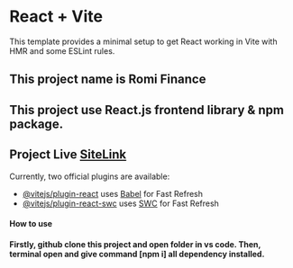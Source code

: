 # React + Vite

This template provides a minimal setup to get React working in Vite with HMR and some ESLint rules.
## This project name is Romi Finance
## This project use React.js frontend library & npm package.
## Project Live [SiteLink](https://653c9a81bf18b344d1e62b2a--stellular-fairy-626d54.netlify.app/earn)

Currently, two official plugins are available:

- [@vitejs/plugin-react](https://github.com/vitejs/vite-plugin-react/blob/main/packages/plugin-react/README.md) uses [Babel](https://babeljs.io/) for Fast Refresh
- [@vitejs/plugin-react-swc](https://github.com/vitejs/vite-plugin-react-swc) uses [SWC](https://swc.rs/) for Fast Refresh
#### How to use
#### Firstly, github clone this project and open folder in vs code. Then, terminal open and give command [npm i] all dependency installed.
